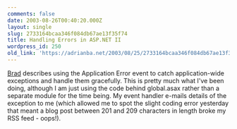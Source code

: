 ```yaml
---
comments: false
date: 2003-08-26T00:40:20.000Z
layout: single
slug: 2733164bcaa346f084db67ae13f35f74
title: Handling Errors in ASP.NET II
wordpress_id: 250
old_link: 'https://adrianba.net/2003/08/25/2733164bcaa346f084db67ae13f35f74/'
---
```

[
Brad](http://dotnetguy.techieswithcats.com/archives/003785.shtml) describes using the Application Error event to catch
application-wide exceptions and handle them gracefully. This is
pretty much what I've been doing, although I am just using the code
behind global.asax rather than a separate module for the time
being. My event handler e-mails details of the exception to me
(which allowed me to spot the slight coding error yesterday that
meant a blog post between 201 and 209 characters in length broke my
RSS feed - oops!).

